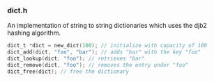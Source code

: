 ### dict.h

An implementation of string to string dictionaries which uses the djb2 hashing algorithm.

```C
dict_t *dict = new_dict(100); // initialize with capacity of 100
dict_add(dict, "foo", "bar"); // adds "bar" with the key "foo"
dict_lookup(dict, "foo"); // retrieves "bar" 
dict_remove(dict, "foo"); // removes the entry under "foo"
dict_free(dict); // free the dictionary


```
